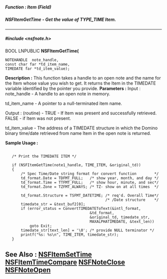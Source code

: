 ##### Function : Item (Field)
##### NSFItemGetTime - Get the value of TYPE_TIME Item.
---
##### #include <nsfnote.h>
BOOL LNPUBLIC **NSFItemGetTime(**

	NOTEHANDLE  note_handle,
	const char far *td_item_name,
	TIMEDATE far *td_item_value);
**Description :**
This function takes a handle to an open note and the name for the Item whose 
value you wish to get.  It returns the Item in the TIMEDATE variable identified 
by the pointer you provide.
**Parameters :**
Input :
note_handle  -  A handle to an open note in memory.

td_item_name  -  A pointer to a null-terminated item name.

Output :
(routine)  -  TRUE - If Item was present and successfully retrieved.  FALSE  - if Item was not present.


td_item_value  -  The address of a TIMEDATE structure in which the Domino binary time/date retrieved from name Item in the open note is returned.

**Sample Usage :**
```

   /* Print the TIMEDATE ITEM */

   if (NSFItemGetTime(note1_handle, TIME_ITEM, &original_td))
   {
       /* Spec Time/Date string format for convert function        */
       td_format.Date = TDFMT_FULL;   /* show year, month, and day */
       td_format.Time = TTFMT_FULL;   /* show hour, minute, and sec*/
       td_format.Zone = TZFMT_ALWAYS; /* TZ- show on at all times  */

       td_format.Structure = TSFMT_DATETIME; /* req'd. Overall Time*/
                                             /* /Date structure    */
       timedate_str = &text_buf2[0];
       if (error_status = ConvertTIMEDATEToText(&intl_format,
                                      &td_format,
                                      &original_td, timedate_str,
                                      MAXALPHATIMEDATE, &text_len))
           goto Exit;
       timedate_str[text_len] = '\0'; /* provide NULL terminator */
       printf("%s: %s\n", TIME_ITEM, timedate_str);
   }

```
**See Also :**
[NSFItemSetTime](D:/md_files/NSFItemSetTime.md)
[NSFItemTimeCompare](D:/md_files/NSFItemTimeCompare.md)
[NSFNoteClose](D:/md_files/NSFNoteClose.md)
[NSFNoteOpen](D:/md_files/NSFNoteOpen.md)
---
